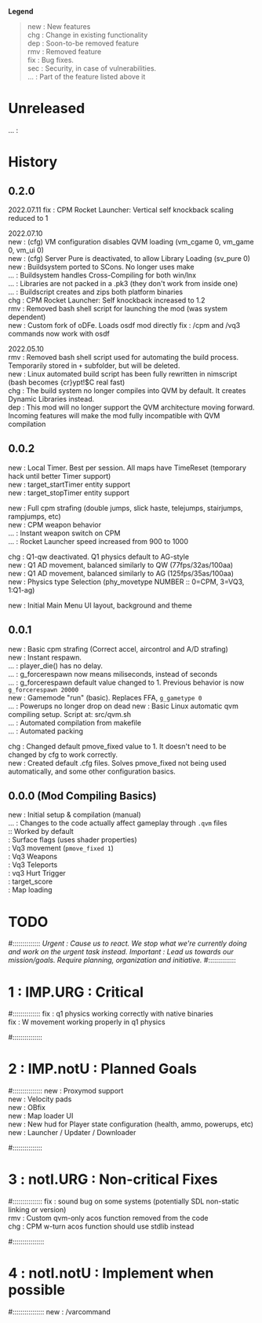 **Legend**
> new : New features  
> chg : Change in existing functionality  
> dep : Soon-to-be removed feature  
> rmv : Removed feature  
> fix : Bug fixes.  
> sec : Security, in case of vulnerabilities.  
> ... : Part of the feature listed above it

# Unreleased
... :  

# History
## 0.2.0
2022.07.11
fix : CPM Rocket Launcher: Vertical self knockback scaling reduced to 1

2022.07.10  
new : (cfg) VM configuration disables QVM loading (vm_cgame 0, vm_game 0, vm_ui 0)  
new : (cfg) Server Pure is deactivated, to allow Library Loading (sv_pure 0)  
new : Buildsystem ported to SCons. No longer uses make  
... : Buildsystem handles Cross-Compiling for both win/lnx  
... : Libraries are not packed in a .pk3 (they don't work from inside one)  
... : Buildscript creates and zips both platform binaries  
chg : CPM Rocket Launcher: Self knockback increased to 1.2  
rmv : Removed bash shell script for launching the mod (was system dependent)  
new : Custom fork of oDFe. Loads osdf mod directly
fix : /cpm and /vq3 commands now work with osdf

2022.05.10  
rmv : Removed bash shell script used for automating the build process. Temporarily stored in `+` subfolder, but will be deleted.  
new : Linux automated build script has been fully rewritten in nimscript (bash becomes {cr}ypt!$C real fast)  
chg : The build system no longer compiles into QVM by default. It creates Dynamic Libraries instead.  
dep : This mod will no longer support the QVM architecture moving forward. Incoming features will make the mod fully incompatible with QVM compilation  

## 0.0.2
new : Local Timer. Best per session. All maps have TimeReset (temporary hack until better Timer support)  
new : target_startTimer entity support  
new : target_stopTimer entity support  

new : Full cpm strafing (double jumps, slick haste, telejumps, stairjumps, rampjumps, etc)  
new : CPM weapon behavior  
... : Instant weapon switch on CPM  
... : Rocket Launcher speed increased from 900 to 1000  

chg : Q1-qw deactivated. Q1 physics default to AG-style  
new : Q1 AD movement, balanced similarly to QW (77fps/32as/100aa)  
new : Q1 AD movement, balanced similarly to AG (125fps/35as/100aa)  
new : Physics type Selection (phy_movetype NUMBER :: 0=CPM, 3=VQ3, 1:Q1-ag)  

new : Initial Main Menu UI layout, background and theme

## 0.0.1
new : Basic cpm strafing (Correct accel, aircontrol and A/D strafing)  
new : Instant respawn.   
... : player_die() has no delay.   
... : g_forcerespawn now means miliseconds, instead of seconds  
... : g_forcerespawn default value changed to 1. Previous behavior is now `g_forcerespawn 20000`  
new : Gamemode "run" (basic). Replaces FFA, `g_gametype 0`  
... : Powerups no longer drop on dead
new : Basic Linux automatic qvm compiling setup. Script at: src/qvm.sh  
... : Automated compilation from makefile  
... : Automated packing  

chg : Changed default pmove_fixed value to 1. It doesn't need to be changed by cfg to work correctly.  
new : Created default .cfg files. Solves pmove_fixed not being used automatically, and some other configuration basics.  

## 0.0.0 (Mod Compiling Basics)  
new : Initial setup & compilation (manual)  
... : Changes to the code actually affect gameplay through `.qvm` files  
:: Worked by default  
: Surface flags (uses shader properties)  
: Vq3 movement (`pmove_fixed 1`)  
: Vq3 Weapons  
: Vq3 Teleports  
: vq3 Hurt Trigger  
: target_score  
: Map loading  

# TODO
#::::::::::::::
_Urgent    : Cause us to react. We stop what we're currently doing and work on the urgent task instead._
_Important : Lead us towards our mission/goals. Require planning, organization and initiative._
#::::::::::::::
# 1 : IMP.URG : Critical
#::::::::::::::
fix : q1 physics working correctly with native binaries  
fix : W movement working properly in q1 physics  

#:::::::::::::::
# 2 : IMP.notU : Planned Goals
#:::::::::::::::
new : Proxymod support  
new : Velocity pads  
new : OBfix  
new : Map loader UI  
new : New hud for Player state configuration (health, ammo, powerups, etc)  
new : Launcher / Updater / Downloader

#:::::::::::::::
# 3 : notI.URG : Non-critical Fixes
#:::::::::::::::
fix : sound bug on some systems (potentially SDL non-static linking or version)  
rmv : Custom qvm-only acos function removed from the code  
chg : CPM w-turn acos function should use stdlib instead  

#::::::::::::::::
# 4 : notI.notU : Implement when possible
#::::::::::::::::
new : /varcommand


